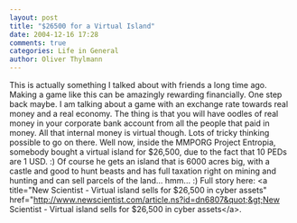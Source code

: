 ```yaml
---
layout: post
title: "$26500 for a Virtual Island"
date: 2004-12-16 17:28
comments: true
categories: Life in General
author: Oliver Thylmann
---
```



This is actually something I talked about with friends a long time ago. Making a game like this can be amazingly rewarding financially. One step back maybe. I am talking about a game with an exchange rate towards real money and a real economy. The thing is that you will have oodles of real money in your corporate bank account from all the people that paid in money. All that internal money is virtual though. Lots of tricky thinking possible to go on there. Well now, inside the MMPORG Project Entropia, somebody bought a virtual island for $26,500, due to the fact that 10 PEDs are 1 USD. :) Of course he gets an island that is 6000 acres big, with a castle and good to hunt beasts and has full taxation right on mining and hunting and can sell parcels of the land... hmm... :) Full story here: &lt;a title=&quot;New Scientist - Virtual island sells for $26,500 in cyber assets&quot; href=&quot;http://www.newscientist.com/article.ns?id=dn6807&quot;&gt;New Scientist - Virtual island sells for $26,500 in cyber assets&lt;/a&gt;.


